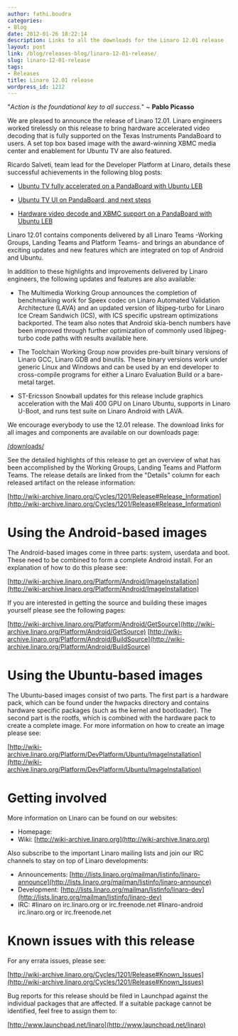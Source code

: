 ```yaml
---
author: fathi.boudra
categories:
- Blog
date: 2012-01-26 18:22:14
description: Links to all the downloads for the Linaro 12.01 release
layout: post
link: /blog/releases-blog/linaro-12-01-release/
slug: linaro-12-01-release
tags:
- Releases
title: Linaro 12.01 release
wordpress_id: 1212
---
```


"_Action is the foundational key to all success._" ~ **Pablo Picasso**

We are pleased to announce the release of Linaro 12.01. Linaro engineers worked
tirelessly on this release to bring hardware accelerated video decoding that is
fully supported on the Texas Instruments PandaBoard to users. A set top box
based image with the award-winning XBMC media center and enablement for Ubuntu
TV are also featured.

Ricardo Salveti, team lead for the Developer Platform at Linaro, details these
successful achievements in the following blog posts:


  * [Ubuntu TV fully accelerated on a PandaBoard with Ubuntu LEB](http://rsalveti.wordpress.com/2012/01/16/ubuntu-tv-fully-accelerated-on-a-pandaboard-with-ubuntu-leb/)


  * [Ubuntu TV UI on PandaBoard, and next steps](http://rsalveti.wordpress.com/2012/01/10/ubuntu-tv-ui-at-pandaboard-and-next-steps/)


  * [Hardware video decode and XBMC support on a PandaBoard with Ubuntu LEB](http://rsalveti.wordpress.com/2012/01/06/hw-video-decode-and-xbmc-ubuntu-linaro/)


Linaro 12.01 contains components delivered by all Linaro Teams -Working Groups,
Landing Teams and Platform Teams- and brings an abundance of exciting updates
and new features which are integrated on top of Android and Ubuntu.

In addition to these highlights and improvements delivered by Linaro engineers,
the following updates and features are also available:


  * The Multimedia Working Group announces the completion of benchmarking work
for Speex codec on Linaro Automated Validation Architecture (LAVA) and an
updated version of libjpeg-turbo for Linaro Ice Cream Sandwich (ICS), with
ICS specific upstream optimizations backported. The team also notes that
Android skia-bench numbers have been improved through further optimization
of commonly used libjpeg-turbo code paths with results available here.


  * The Toolchain Working Group now provides pre-built binary versions of Linaro
GCC, Linaro GDB and binutils. These binary versions work under generic Linux
and Windows and can be used by an end developer to cross-compile programs
for either a Linaro Evaluation Build or a bare-metal target.


  * ST-Ericsson Snowball updates for this release include graphics acceleration
with the Mali 400 GPU on Linaro Ubuntu, supports in Linaro U-Boot, and runs
test suite on Linaro Android with LAVA.


We encourage everybody to use the 12.01 release. The download links for all
images and components are available on our downloads page:

[/downloads/](/downloads/)

See the detailed highlights of this release to get an overview of what has been
accomplished by the Working Groups, Landing Teams and Platform Teams.
The release details are linked from the "Details" column for each released
artifact on the release information:

[http://wiki-archive.linaro.org/Cycles/1201/Release#Release_Information](http://wiki-archive.linaro.org/Cycles/1201/Release#Release_Information)

Using the Android-based images
=======================

The Android-based images come in three parts: system, userdata and boot.
These need to be combined to form a complete Android install. For an
explanation of how to do this please see:

[http://wiki-archive.linaro.org/Platform/Android/ImageInstallation](http://wiki-archive.linaro.org/Platform/Android/ImageInstallation)

If you are interested in getting the source and building these images
yourself please see the following pages:

[http://wiki-archive.linaro.org/Platform/Android/GetSource](http://wiki-archive.linaro.org/Platform/Android/GetSource)
[http://wiki-archive.linaro.org/Platform/Android/BuildSource](http://wiki-archive.linaro.org/Platform/Android/BuildSource)

Using the Ubuntu-based images
=======================

The Ubuntu-based images consist of two parts. The first part is a hardware
pack, which can be found under the hwpacks directory and contains hardware
specific packages (such as the kernel and bootloader). The second part is
the rootfs, which is combined with the hardware pack to create a complete
image. For more information on how to create an image please see:

[http://wiki-archive.linaro.org/Platform/DevPlatform/Ubuntu/ImageInstallation](http://wiki-archive.linaro.org/Platform/DevPlatform/Ubuntu/ImageInstallation)

Getting involved
============

More information on Linaro can be found on our websites:

* Homepage: []()
* Wiki: [http://wiki-archive.linaro.org](http://wiki-archive.linaro.org)

Also subscribe to the important Linaro mailing lists and join our IRC
channels to stay on top of Linaro developments:

* Announcements:
[http://lists.linaro.org/mailman/listinfo/linaro-announce](http://lists.linaro.org/mailman/listinfo/linaro-announce)
* Development:
[http://lists.linaro.org/mailman/listinfo/linaro-dev](http://lists.linaro.org/mailman/listinfo/linaro-dev)
* IRC:
#linaro on irc.linaro.org or irc.freenode.net
#linaro-android irc.linaro.org or irc.freenode.net

Known issues with this release
=====================

For any errata issues, please see:

[http://wiki-archive.linaro.org/Cycles/1201/Release#Known_Issues](http://wiki-archive.linaro.org/Cycles/1201/Release#Known_Issues)

Bug reports for this release should be filed in Launchpad against the
individual packages that are affected. If a suitable package cannot be
identified, feel free to assign them to:

[http://www.launchpad.net/linaro](http://www.launchpad.net/linaro)
